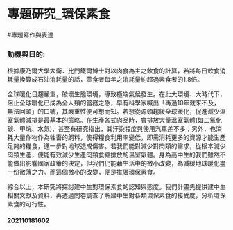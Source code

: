 # 專題研究_環保素食
#專題寫作與表達      

### 動機與目的: 
根據康乃爾大學大衛．比門鐵爾博士對以肉食為主之飲食的計算，若將每日飲食消耗量換算成石油消耗量的話，葷食者每年之消耗量約超過素食者的1.8倍。

全球暖化日趨嚴重，破壞生態環境，導致極端氣候發生。在此大環境、大時代下，阻止全球暖化已成為全人類的當務之急，早有科學家喊出「再過10年就來不及，無法回頭」的口號，其嚴重性便可想而知。若想從源頭趨緩全球暖化，促進減少溫室氣體減排是最基本的策略。在生產各式肉品時，會排放大量溫室氣體(如二氧化碳、甲烷、水氣)，甚至有研究指出，其汙染程度與使用汽車差不多；另外，也消耗大量作物作為牲畜的飼料，使得糧食利用率變低，即需消耗更多的資源才能生產足夠的糧食，進一步對地球造成傷害。若我們能對減少對肉類的需求，從根本減少肉類生產，便能有效減少生產肉類食縮排放的溫室氣體。身為高中生的我們雖然不能做出影響國家政策的決定，但我們仍能藉生活中的微小改變，為減緩地球暖化盡一份微薄之力。而這個微小的改變，便是推廣環保素食。

綜合以上，本研究將探討建中生對環保素食的認知與態度。我們計畫先提供建中生相關文獻及資料，再透過問卷調查了解建中生對各類環保素食的接受度，分析環保素食的可行性。

#### 202110181602